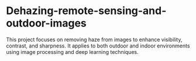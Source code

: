 # Dehazing-remote-sensing-and-outdoor-images
This project focuses on removing haze from images to enhance visibility, contrast, and sharpness. It applies to both outdoor and indoor environments using image processing and deep learning techniques.
